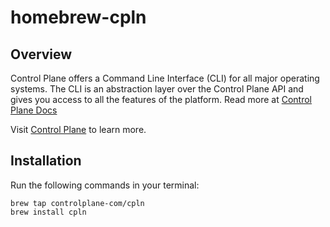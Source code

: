 # homebrew-cpln

## Overview
Control Plane offers a Command Line Interface (CLI) for all major operating systems. The CLI is an abstraction layer over the Control Plane API and gives you access to all the features of the platform. Read more at [Control Plane Docs](https://docs.controlplane.com/reference/cli)

Visit [Control Plane](https://controlplane.com) to learn more.

## Installation

Run the following commands in your terminal:

```
brew tap controlplane-com/cpln
brew install cpln
```
